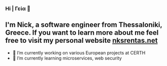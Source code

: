 ### Hi | Γεία 👋

I'm Nick, a software engineer from Thessaloniki, Greece. If you want to learn more about me feel free to visit my personal website [nksrentas.net](https://www.nksrentas.net)
---

- 🔭 I’m currently working on various European projects at CERTH
- 🌱 I’m currently learning microservices, web security
